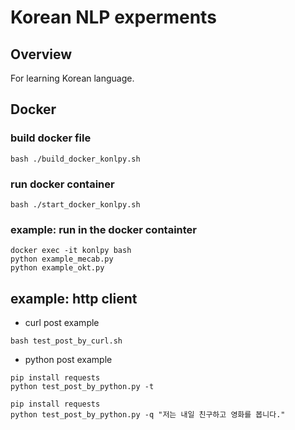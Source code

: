 # Korean NLP experments

## Overview

 For learning Korean language.

## Docker

### build docker file

```shell
bash ./build_docker_konlpy.sh
```

### run docker container

```shell
bash ./start_docker_konlpy.sh
```

### example: run in the docker containter

```shell
docker exec -it konlpy bash
python example_mecab.py
python example_okt.py
```

## example: http client

- curl post example

```shell
bash test_post_by_curl.sh
```

- python post example

```shell
pip install requests
python test_post_by_python.py -t
```

```shell
pip install requests
python test_post_by_python.py -q "저는 내일 친구하고 영화를 봅니다."
```

